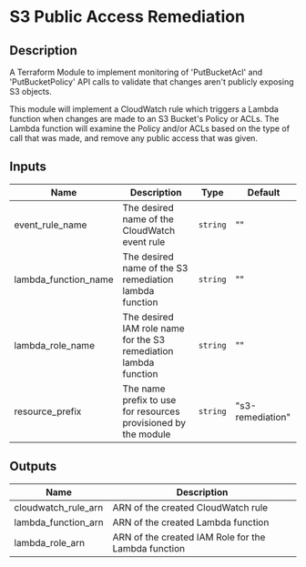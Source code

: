 # S3 Public Access Remediation

## Description

A Terraform Module to implement monitoring of 'PutBucketAcl' and 'PutBucketPolicy' API calls to validate that changes aren't publicly exposing S3 objects.

This module will implement a CloudWatch rule which triggers a Lambda function when changes are made to an S3 Bucket's Policy or ACLs. The Lambda function will examine the Policy and/or ACLs based on the type of call that was made, and remove any public access that was given.

## Inputs

| Name                 | Description                                                      | Type     | Default          |
| -------------------- | ---------------------------------------------------------------- | -------- | ---------------- |
| event_rule_name      | The desired name of the CloudWatch event rule                    | `string` | ""               |
| lambda_function_name | The desired name of the S3 remediation lambda function           | `string` | ""               |
| lambda_role_name     | The desired IAM role name for the S3 remediation lambda function | `string` | ""               |
| resource_prefix      | The name prefix to use for resources provisioned by the module   | `string` | "s3-remediation" |

## Outputs

| Name                | Description                                         |
| ------------------- | --------------------------------------------------- |
| cloudwatch_rule_arn | ARN of the created CloudWatch rule                  |
| lambda_function_arn | ARN of the created Lambda function                  |
| lambda_role_arn     | ARN of the created IAM Role for the Lambda function |

